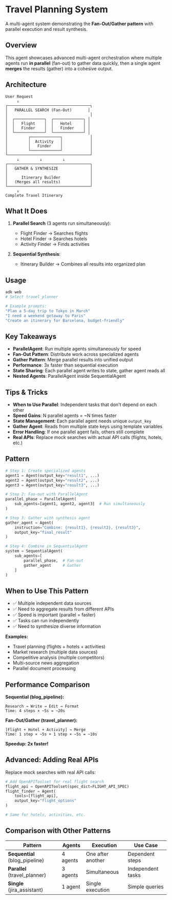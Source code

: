 # Travel Planning System

A multi-agent system demonstrating the **Fan-Out/Gather pattern** with parallel execution and result synthesis.

## Overview

This agent showcases advanced multi-agent orchestration where multiple agents run **in parallel** (fan-out) to gather data quickly, then a single agent **merges** the results (gather) into a cohesive output.

## Architecture

```
User Request
     ↓
┌────────────────────────────────────┐
│   PARALLEL SEARCH (Fan-Out)       │
│                                    │
│  ┌─────────────┐  ┌─────────────┐ │
│  │   Flight    │  │   Hotel     │ │
│  │   Finder    │  │   Finder    │ │
│  └─────────────┘  └─────────────┘ │
│         ┌─────────────┐            │
│         │  Activity   │            │
│         │   Finder    │            │
│         └─────────────┘            │
└────────────────────────────────────┘
     ↓         ↓         ↓
┌────────────────────────────────────┐
│   GATHER & SYNTHESIZE              │
│                                    │
│      Itinerary Builder             │
│   (Merges all results)             │
└────────────────────────────────────┘
     ↓
Complete Travel Itinerary
```

## What It Does

1. **Parallel Search** (3 agents run simultaneously):
   - Flight Finder → Searches flights
   - Hotel Finder → Searches hotels
   - Activity Finder → Finds activities

2. **Sequential Synthesis**:
   - Itinerary Builder → Combines all results into organized plan

## Usage

```bash
adk web
# Select travel_planner

# Example prompts:
"Plan a 5-day trip to Tokyo in March"
"I need a weekend getaway to Paris"
"Create an itinerary for Barcelona, budget-friendly"
```

## Key Takeaways

- **ParallelAgent**: Run multiple agents simultaneously for speed
- **Fan-Out Pattern**: Distribute work across specialized agents
- **Gather Pattern**: Merge parallel results into unified output
- **Performance**: 3x faster than sequential execution
- **State Sharing**: Each parallel agent writes to state, gather agent reads all
- **Nested Agents**: ParallelAgent inside SequentialAgent

## Tips & Tricks

- **When to Use Parallel**: Independent tasks that don't depend on each other
- **Speed Gains**: N parallel agents = ~N times faster
- **State Management**: Each parallel agent needs unique `output_key`
- **Gather Agent**: Reads from multiple state keys using template variables
- **Error Handling**: If one parallel agent fails, others still complete
- **Real APIs**: Replace mock searches with actual API calls (flights, hotels, etc.)

## Pattern

```python
# Step 1: Create specialized agents
agent1 = Agent(output_key="result1", ...)
agent2 = Agent(output_key="result2", ...)
agent3 = Agent(output_key="result3", ...)

# Step 2: Fan-out with ParallelAgent
parallel_phase = ParallelAgent(
    sub_agents=[agent1, agent2, agent3]  # Run simultaneously
)

# Step 3: Gather with synthesis agent
gather_agent = Agent(
    instruction="Combine: {result1}, {result2}, {result3}",
    output_key="final_result"
)

# Step 4: Combine in SequentialAgent
system = SequentialAgent(
    sub_agents=[
        parallel_phase,  # Fan-out
        gather_agent     # Gather
    ]
)
```

## When to Use This Pattern

- ✅ Multiple independent data sources
- ✅ Need to aggregate results from different APIs
- ✅ Speed is important (parallel = faster)
- ✅ Tasks can run independently
- ✅ Need to synthesize diverse information

**Examples:**
- Travel planning (flights + hotels + activities)
- Market research (multiple data sources)
- Competitive analysis (multiple competitors)
- Multi-source news aggregation
- Parallel document processing

## Performance Comparison

**Sequential (blog_pipeline):**
```
Research → Write → Edit → Format
Time: 4 steps × ~5s = ~20s
```

**Fan-Out/Gather (travel_planner):**
```
[Flight + Hotel + Activity] → Merge
Time: 1 step × ~5s + 1 step × ~5s = ~10s
```

**Speedup: 2x faster!**

## Advanced: Adding Real APIs

Replace mock searches with real API calls:

```python
# Add OpenAPIToolset for real flight search
flight_api = OpenAPIToolset(spec_dict=FLIGHT_API_SPEC)
flight_finder = Agent(
    tools=[flight_api],
    output_key="flight_options"
)

# Same for hotels, activities, etc.
```

## Comparison with Other Patterns

| Pattern | Agents | Execution | Use Case |
|---------|--------|-----------|----------|
| **Sequential** (blog_pipeline) | 4 agents | One after another | Dependent steps |
| **Parallel** (travel_planner) | 3 agents | Simultaneous | Independent tasks |
| **Single** (jira_assistant) | 1 agent | Single execution | Simple queries |

